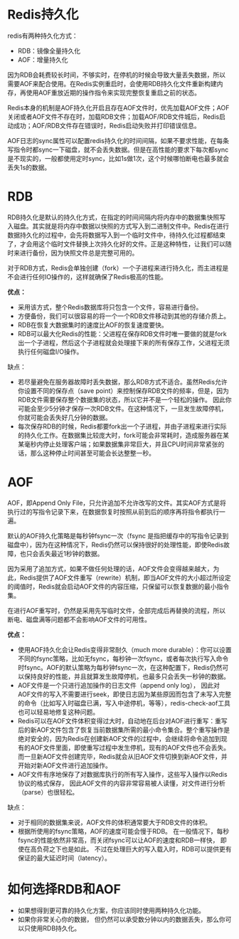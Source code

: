 # Redis持久化
redis有两种持久化方式：
- RDB：镜像全量持久化
- AOF：增量持久化

因为RDB会耗费较长时间，不够实时，在停机的时候会导致大量丢失数据，所以需要AOF来配合使用。在Redis实例重启时，会使用RDB持久化文件重新构建内存，再使用AOF重放近期的操作指令来实现完整恢复重启之前的状态。

Redis本身的机制是AOF持久化开启且存在AOF文件时，优先加载AOF文件；AOF关闭或者AOF文件不存在时，加载RDB文件；加载AOF/RDB文件城后，Redis启动成功；AOF/RDB文件存在错误时，Redis启动失败并打印错误信息。

AOF日志的sync属性可以配置redis持久化的时间间隔，如果不要求性能，在每条写指令时都sync一下磁盘，就不会丢失数据。但是在高性能的要求下每次都sync是不现实的，一般都使用定时sync，比如1s做1次，这个时候哪怕断电也最多就会丢失1s的数据。

# RDB
RDB持久化是默认的持久化方式，在指定的时间间隔内将内存中的数据集快照写入磁盘。其实就是将内存中数据以快照的方式写入到二进制文件中。Redis在进行数据持久化的过程中，会先将数据写入到一个临时文件中，待持久化过程都结束了，才会用这个临时文件替换上次持久化好的文件。正是这种特性，让我们可以随时来进行备份，因为快照文件总是完整可用的。

对于RDB方式，Redis会单独创建（fork）一个子进程来进行持久化，而主进程是不会进行任何IO操作的，这样就确保了Redis极高的性能。

**优点：**
- 采用该方式，整个Redis数据库将只包含一个文件，容易进行备份。
- 方便备份，我们可以很容易的将一个一个RDB文件移动到其他的存储介质上。
- RDB在恢复大数据集时的速度比AOF的恢复速度要快。
- RDB可以最大化Redis的性能：父进程在保存RDB文件时唯一要做的就是fork出一个子进程，然后这个子进程就会处理接下来的所有保存工作，父进程无须执行任何磁盘I/O操作。

缺点：
- 若尽量避免在服务器故障时丢失数据，那么RDB方式不适合。虽然Redis允许你设置不同的保存点（save point）来控制保存RDB文件的频率，但是，因为RDB文件需要保存整个数据集的状态，所以它并不是一个轻松的操作。 因此你可能会至少5分钟才保存一次RDB文件。在这种情况下，一旦发生故障停机，你就可能会丢失好几分钟的数据。
- 每次保存RDB的时候，Redis都要fork出一个子进程，并由子进程来进行实际的持久化工作。在数据集比较庞大时，fork可能会非常耗时，造成服务器在某某毫秒内停止处理客户端；如果数据集非常巨大，并且CPU时间非常紧张的话，那么这种停止时间甚至可能会长达整整一秒。

# AOF
AOF，即Append Only File，只允许追加不允许改写的文件。其实AOF方式是将执行过的写指令记录下来，在数据恢复时按照从前到后的顺序再将指令都执行一遍。

默认的AOF持久化策略是每秒钟fsync一次（fsync 是指把缓存中的写指令记录到磁盘中），因为在这种情况下，Redis仍然可以保持很好的处理性能，即使Redis故障，也只会丢失最近1秒钟的数据。

因为采用了追加方式，如果不做任何处理的话，AOF文件会变得越来越大，为此，Redis提供了AOF文件重写（rewrite）机制，即当AOF文件的大小超过所设定的阈值时，Redis就会启动AOF文件的内容压缩，只保留可以恢复数据的最小指令集。

在进行AOF重写时，仍然是采用先写临时文件，全部完成后再替换的流程，所以断电、磁盘满等问题都不会影响AOF文件的可用性。

**优点：**
- 使用AOF持久化会让Redis变得非常耐久（much more durable）：你可以设置不同的fsync策略，比如无fsync，每秒钟一次fsync，或者每次执行写入命令时fsync。AOF的默认策略为每秒钟fsync一次，在这种配置下，Redis仍然可以保持良好的性能，并且就算发生故障停机，也最多只会丢失一秒钟的数据。
- AOF文件是一个只进行追加操作的日志文件（append only log）， 因此对AOF文件的写入不需要进行seek，即使日志因为某些原因而包含了未写入完整的命令（比如写入时磁盘已满，写入中途停机，等等），redis-check-aof工具也可以轻易地修复这种问题。
- Redis可以在AOF文件体积变得过大时，自动地在后台对AOF进行重写：重写后的新AOF文件包含了恢复当前数据集所需的最小命令集合。整个重写操作是绝对安全的，因为Redis在创建新AOF文件的过程中，会继续将命令追加到现有的AOF文件里面，即使重写过程中发生停机，现有的AOF文件也不会丢失。而一旦新AOF文件创建完毕，Redis就会从旧AOF文件切换到新AOF文件，并开始对新AOF文件进行追加操作。
- AOF文件有序地保存了对数据库执行的所有写入操作，这些写入操作以Redis协议的格式保存， 因此AOF文件的内容非常容易被人读懂，对文件进行分析（parse）也很轻松。

缺点：
- 对于相同的数据集来说，AOF文件的体积通常要大于RDB文件的体积。
- 根据所使用的fsync策略，AOF的速度可能会慢于RDB。 在一般情况下，每秒fsync的性能依然非常高，而关闭fsync可以让AOF的速度和RDB一样快， 即使在高负荷之下也是如此。 不过在处理巨大的写入载入时，RDB可以提供更有保证的最大延迟时间（latency）。

# 如何选择RDB和AOF
- 如果想得到更可靠的持久化方案，你应该同时使用两种持久化功能。
- 如果你非常关心你的数据， 但仍然可以承受数分钟以内的数据丢失，那么你可以只使用RDB持久化。

